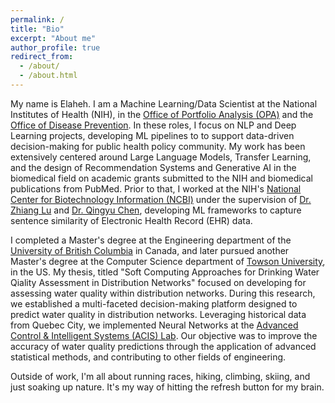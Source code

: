 ```yaml
---
permalink: /
title: "Bio"
excerpt: "About me"
author_profile: true
redirect_from: 
  - /about/
  - /about.html
---
```


My name is Elaheh. I am a Machine Learning/Data Scientist at the National Institutes of Health (NIH), in the [Office of Portfolio Analysis (OPA)](https://dpcpsi.nih.gov/opa) and the [Office of Disease Prevention](https://prevention.nih.gov/). In these roles, I focus on NLP and Deep Learning projects, developing ML pipelines to to support data-driven decision-making for public health policy community. My work has been extensively centered around Large Language Models, Transfer Learning, and the design of Recommendation Systems and Generative AI in the biomedical field on academic grants submitted to the NIH and biomedical publications from PubMed. Prior to that, I worked at the NIH's [National Center for Biotechnology Information (NCBI)](https://www.ncbi.nlm.nih.gov/research/bionlp/) under the supervision of [Dr. Zhiang Lu](https://www.ncbi.nlm.nih.gov/research/bionlp/Zhiyong-Lu) and [Dr. Qingyu Chen](https://medicine.yale.edu/profile/qingyu-chen/), developing ML frameworks to capture sentence similarity of Electronic Health Record (EHR) data.

I completed a Master's degree at the Engineering department of the [University of British Columbia](https://www.ubc.ca/) in Canada, and later pursued another Master's degree at the Computer Science department of [Towson University](https://www.towson.edu/), in the US. My thesis, titled "Soft Computing Approaches for Drinking Water Qiality Assessment in Distribution Networks" focused on developing for assessing water quality within distribution networks. During this research, we established a multi-faceted decision-making platform designed to predict water quality in distribution networks. Leveraging historical data from Quebec City, we implemented Neural Networks at the [Advanced Control & Intelligent Systems (ACIS) Lab](https://www.uvic.ca/research/labs/acis/index.php). Our objective was to improve the accuracy of water quality predictions through the application of advanced statistical methods, and contributing to other fields of engineering.

Outside of work, I'm all about running races, hiking, climbing, skiing, and just soaking up nature. It's my way of hitting the refresh button for my brain.
